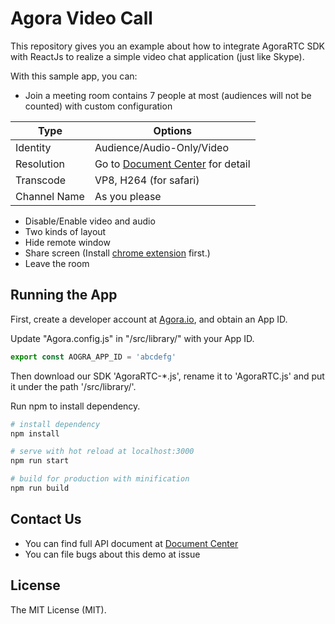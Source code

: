 # Agora Video Call

This repository gives you an example about how to integrate AgoraRTC SDK with ReactJs to realize a simple video chat application (just like Skype).

With this sample app, you can:

- Join a meeting room contains 7 people at most (audiences will not be counted) with custom configuration

Type  | Options
------------- | -------------
Identity  | Audience/Audio-Only/Video
Resolution  | Go to [Document Center](https://docs.agora.io/en/) for detail
Transcode  | VP8, H264 (for safari) 
Channel Name  |  As you please

- Disable/Enable video and audio
- Two kinds of layout
- Hide remote window
- Share screen (Install [chrome extension](https://chrome.google.com/webstore/detail/agora-web-screensharing/minllpmhdgpndnkomcoccfekfegnlikg?utm_source=chrome-ntp-icon) first.)
- Leave the room



## Running the App
First, create a developer account at [Agora.io](https://dashboard.agora.io/signin/), and obtain an App ID.

Update "Agora.config.js" in "/src/library/" with your App ID.

``` javascript
export const AOGRA_APP_ID = 'abcdefg'
```

Then download our SDK 'AgoraRTC-*.js', rename it to 'AgoraRTC.js' and put it under the path '/src/library/'. 

Run npm to install dependency.

``` bash
# install dependency
npm install

# serve with hot reload at localhost:3000
npm run start

# build for production with minification
npm run build
```


## Contact Us
- You can find full API document at [Document Center](https://docs.agora.io/en/)
- You can file bugs about this demo at issue

## License
The MIT License (MIT).